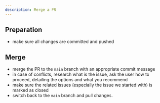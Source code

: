 ```yaml
---
description: Merge a PR
---
```


## Preparation

- make sure all changes are committed and pushed

## Merge

- merge the PR to the `main` branch with an appropriate commit message
- in case of conflicts, research what is the issue, ask the user how to proceed, detailing the options and what you recommend
- make sure the related issues (especially the issue we started with) is marked as closed
- switch back to the `main` branch and pull changes.
